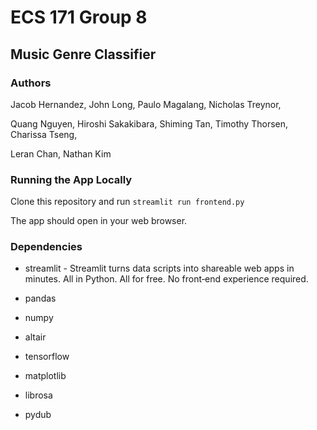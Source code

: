 # ECS 171 Group 8

## Music Genre Classifier

### Authors
Jacob Hernandez, John Long, Paulo Magalang, Nicholas Treynor,

Quang Nguyen, Hiroshi Sakakibara, Shiming Tan, Timothy Thorsen, Charissa Tseng,

Leran Chan, Nathan Kim


### Running the App Locally

Clone this repository and run `streamlit run frontend.py`

The app should open in your web browser.

### Dependencies

* streamlit - Streamlit turns data scripts into shareable web apps in minutes.
All in Python. All for free. No front‑end experience required.

* pandas
* numpy
* altair
* tensorflow
* matplotlib
* librosa
* pydub
